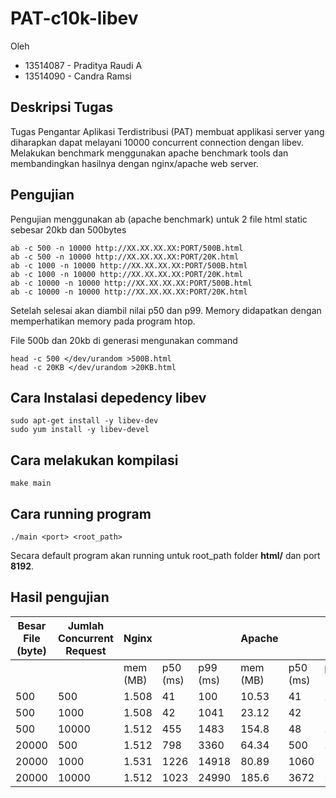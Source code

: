# PAT-c10k-libev
Oleh

- 13514087 - Praditya Raudi A
- 13514090 - Candra Ramsi

## Deskripsi Tugas
Tugas Pengantar Aplikasi Terdistribusi (PAT) membuat applikasi server yang diharapkan dapat melayani 10000 concurrent connection dengan libev. Melakukan benchmark menggunakan apache benchmark tools dan membandingkan hasilnya dengan nginx/apache web server. 

## Pengujian 
Pengujian menggunakan ab (apache benchmark) untuk 2 file html static sebesar 20kb dan 500bytes
```
ab -c 500 -n 10000 http://XX.XX.XX.XX:PORT/500B.html
ab -c 500 -n 10000 http://XX.XX.XX.XX:PORT/20K.html
ab -c 1000 -n 10000 http://XX.XX.XX.XX:PORT/500B.html
ab -c 1000 -n 10000 http://XX.XX.XX.XX:PORT/20K.html
ab -c 10000 -n 10000 http://XX.XX.XX.XX:PORT/500B.html
ab -c 10000 -n 10000 http://XX.XX.XX.XX:PORT/20K.html
```
Setelah selesai akan diambil nilai p50 dan p99. Memory didapatkan dengan memperhatikan memory pada program htop.

File 500b dan 20kb di generasi mengunakan command
```
head -c 500 </dev/urandom >500B.html
head -c 20KB </dev/urandom >20KB.html
```


## Cara Instalasi depedency libev
```
sudo apt-get install -y libev-dev
sudo yum install -y libev-devel
```

## Cara melakukan kompilasi
```
make main
```


## Cara running program
```
./main <port> <root_path>
```
Secara default program akan running untuk root_path folder **html/** dan port **8192**.


## Hasil pengujian


Besar File (byte)|Jumlah Concurrent Request|Nginx|||Apache|||./main|||
---|---|---|---|---|---|---|---|---|---|---|
|||mem (MB)|p50 (ms)|p99 (ms)|mem (MB)|p50 (ms)|p99 (ms)|mem (MB)|p50 (ms)|p99 (ms)|
500|500|1.508|41|100|10.53|41|251|19|34|46|
500|1000|1.508|42|1041|23.12|42|1064|19|37|666|
500|10000|1.512|455|1483|154.8|48|2245|19|4098|11718|
20000|500|1.512|798|3360|64.34|500|2932|19|683|2474|
20000|1000|1.531|1226|14918|80.89|1060|13344|19|1501|6301|
20000|10000|1.512|1023|24990|185.6|3672|51155|19|9469|63268|Hanya Sampai 7516 connection


